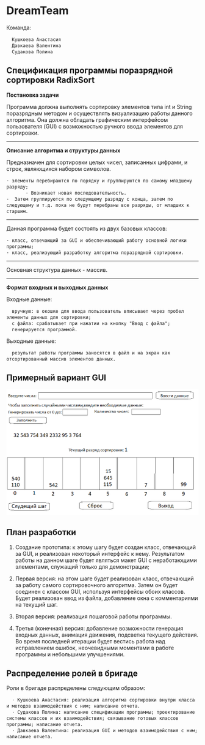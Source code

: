 # DreamTeam
Команда:
      
      Кушкоева Анастасия
      Давкаева Валентина 
      Судакова Полина

## Спецификация программы поразрядной сортировки RadixSort
  
**Постановка задачи**
 
 Программа должна выполнять сортировку элементов типа int и String поразрядным методом и осуществлять визуализацию работы данного алгоритма. Она должна обладать графическим интерфейсом пользователя (GUI) с возможностью ручного ввода элементов для сортировки.
***
**Описание алгоритма и структуры данных**

 Предназначен для сортировки целых чисел, записанных цифрами, и строк, являющихся набором символов. 

    · элементы перебираются по порядку и группируются по самому младшему разряду;
           · Возникает новая последовательность.
    ·  Затем группируются по следующему разряду с конца, затем по следующему и т.д. пока не будут перебраны все разряды, от младших к старшим.
***
  Данная программа будет состоять из двух базовых классов:
 
    · класс, отвечающий за GUI и обеспечивающий работу основной логики программы;
    · класс, реализующий разработку алгоритма поразрядной сортировки.
***   
 Основная структура данных - массив.
 
***  
**Формат входных и выходных данных**

   Входные данные:
   
      вручную: в окошке для ввода пользователь вписывает через пробел элементы данных для сортировки; 
      с файла: срабатывает при нажатии на кнопку "Ввод с файла";
      генерируется программой.
            
   Выходные данные:      
   
      результат работы программы заносятся в файл и на экран как отсортированный массив элементов данных.

## Примерный вариант GUI
 ![Иллюстрация к проекту](https://github.com/kaoloq/DreamTeam/blob/master/%D0%BF%D1%80%D0%BE%D1%82%D0%BE%D1%82%D0%B8%D0%BF.png)
 
      
## План разработки

1. Создание прототипа: к этому шагу будет создан класс, отвечающий за GUI, и реализован некоторый интерфейс к нему. Результатом работы на данном шаге будет являться макет GUI с неработающими элементами, служащий только для демонстрации;

2. Первая версия: на этом шаге будет реализован класс, отвечающий за работу самого сортировочного алгоритма. Затем он будет соединен с классом GUI, используя интерфейсы обоих классов. Будет реализован ввод из файла, добавление окна с комментариями на текущий шаг.

3. Вторая версия: реализация пошаговой работы программы.

4. Третья (конечная) версия: добавление возможности генерация входных данных, анимация движения, подсветка текущего действия. Во время последней итерации будет вестись работа над исправлением ошибок, неочевидными моментами в работе программы и небольшими улучшениями.

 ## Распределение ролей в бригаде

Роли в бригаде распределены следующим образом:

      · Кушкоева Анастасия: реализация алгоритма сортировки внутри класса и методов взаимодействия с ним; написание отчета.
      · Судакова Полина: написание спецификации программы; проектирование системы классов и их взаимодействия; связывание готовых классов программы; написание отчета.
      · Давкаева Валентина: реализация GUI и методов взаимодействия с ним; написание отчета.
  
